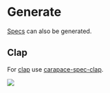 # Generate

[Specs](../spec.md) can also be generated.

## Clap

For [clap](https://github.com/clap-rs/clap) use [carapace-spec-clap](https://github.com/rsteube/carapace-spec-clap).

![](./generate-clap.cast)
